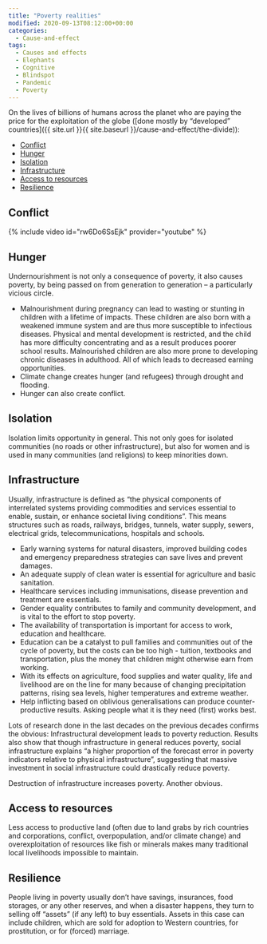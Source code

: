```yaml
---
title: "Poverty realities"
modified: 2020-09-13T08:12:00+00:00
categories:
  - Cause-and-effect
tags:
  - Causes and effects
  - Elephants
  - Cognitive
  - Blindspot
  - Pandemic
  - Poverty
---
```


On the lives of billions of humans across the planet who are paying the price for the exploitation of the globe ([done mostly by “developed” countries]({{ site.url }}{{ site.baseurl }}/cause-and-effect/the-divide)):

- [Conflict](#conflict)
- [Hunger](#hunger)
- [Isolation](#isolation)
- [Infrastructure](#infrastructure)
- [Access to resources](#access-to-resources)
- [Resilience](#resilience)

## Conflict

{% include video id="rw6Do6SsEjk" provider="youtube" %}

## Hunger

Undernourishment is not only a consequence of poverty, it also causes poverty, by being passed on from generation to generation – a particularly vicious circle.

* Malnourishment during pregnancy can lead to wasting or stunting in children with a lifetime of impacts. These children are also born with a weakened immune system and are thus more susceptible to infectious diseases. Physical and mental development is restricted, and the child has more difficulty concentrating and as a result produces poorer school results. Malnourished children are also more prone to developing chronic diseases in adulthood. All of which leads to decreased earning opportunities.
* Climate change creates hunger (and refugees) through drought and flooding.
* Hunger can also create conflict.

## Isolation

Isolation limits opportunity in general. This not only goes for isolated communities (no roads or other infrastructure), but also for women and is used in many communities (and religions) to keep minorities down. 

## Infrastructure

Usually, infrastructure is defined as “the physical components of interrelated systems providing commodities and services essential to enable, sustain, or enhance societal living conditions”. This means structures such as roads, railways, bridges, tunnels, water supply, sewers, electrical grids, telecommunications, hospitals and schools.

* Early warning systems for natural disasters, improved building codes and emergency preparedness strategies can save lives and prevent damages.
* An adequate supply of clean water is essential for agriculture and basic sanitation.
* Healthcare services including immunisations, disease prevention and treatment are essentials.
* Gender equality contributes to family and community development, and is vital to the effort to stop poverty.
* The availability of transportation is important for access to work, education and healthcare.
* Education can be a catalyst to pull families and communities out of the cycle of poverty, but the costs can be too high - tuition, textbooks and transportation, plus the money that children might otherwise earn from working.
* With its effects on agriculture, food supplies and water quality, life and livelihood are on the line for many because of changing precipitation patterns, rising sea levels, higher temperatures and extreme weather.
* Help inflicting based on oblivious generalisations can produce counter-productive results. Asking people what it is they need (first) works best.

Lots of research done in the last decades on the previous decades confirms the obvious: Infrastructural development leads to poverty reduction. Results also show that though infrastructure in general reduces poverty, social infrastructure explains “a higher proportion of the forecast error in poverty indicators relative to physical infrastructure”, suggesting that massive investment in social infrastructure could drastically reduce poverty.

Destruction of infrastructure increases poverty. Another obvious. 

## Access to resources

Less access to productive land (often due to land grabs by rich countries and corporations, conflict, overpopulation, and/or climate change) and overexploitation of resources like fish or minerals makes many traditional local livelihoods impossible to maintain.

## Resilience

People living in poverty usually don’t have savings, insurances, food storages, or any other reserves, and when a disaster happens, they turn to selling off “assets” (if any left) to buy essentials. Assets in this case can include children, which are sold for adoption to Western countries, for prostitution, or for (forced) marriage.




